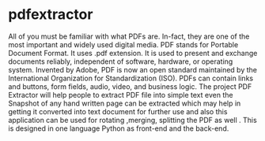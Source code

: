 # pdfextractor
All of you must be familiar with what PDFs are. In-fact, they are one of the most important and widely used digital media.  PDF stands for Portable Document Format. It uses .pdf extension. It is used to present and exchange documents reliably, independent of software, hardware, or operating system.
Invented by Adobe, PDF is now an open standard maintained by the International Organization for Standardization (ISO). PDFs can contain links and buttons, form fields, audio, video, and business logic.
The project PDF Extractor will help people to extract PDF file into simple text even the Snapshot of any hand written page can be extracted  which may help in getting it converted into text document for further use and also this application can be used for rotating ,merging, splitting the PDF as well .
This is designed in one language Python as front-end and the back-end.




